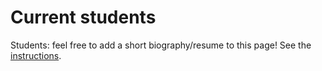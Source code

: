 # Current students

Students: feel free to add a short biography/resume to this page!  See the
[instructions](studenthowto.md).
